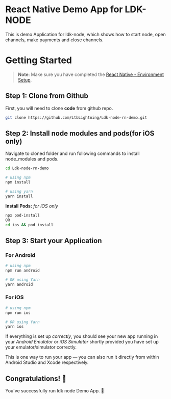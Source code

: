 # React Native Demo App for LDK-NODE
This is demo Application for ldk-node, which shows how to start node, open channels, make payments and close channels.

# Getting Started

>**Note**: Make sure you have completed the [React Native - Environment Setup](https://reactnative.dev/docs/environment-setup).

## Step 1: Clone from Github

First, you will need to clone **code** from github repo.

```bash
git clone https://github.com/LtbLightning/Ldk-node-rn-demo.git
```

## Step 2: Install node modules and pods(for iOS only)

Navigate to cloned folder and run following commands to install node_modules and pods.

```bash
cd Ldk-node-rn-demo

# using npm
npm install

# using yarn
yarn install
```
**Install Pods:** _for iOS only_

```bash
npx pod-install
OR
cd ios && pod install
```

## Step 3: Start your Application

### For Android

```bash
# using npm
npm run android

# OR using Yarn
yarn android
```

### For iOS

```bash
# using npm
npm run ios

# OR using Yarn
yarn ios
```

If everything is set up _correctly_, you should see your new app running in your _Android Emulator_ or _iOS Simulator_ shortly provided you have set up your emulator/simulator correctly.

This is one way to run your app — you can also run it directly from within Android Studio and Xcode respectively.


## Congratulations! :tada:

You've successfully run ldk node Demo App. :partying_face: